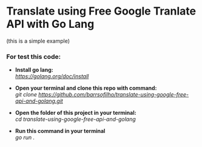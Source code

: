 # Translate using Free Google Tranlate API with Go Lang
(this is a simple example)
### For test this code:
- **Install go lang:**<br/>*https://golang.org/doc/install*

- **Open your terminal and clone this repo with command:**<br/>
*git clone https://github.com/barrsofilho/translate-using-google-free-api-and-golang.git*

- **Open the folder of this project in your terminal:**<br/>*cd translate-using-google-free-api-and-golang*

- **Run this command in your terminal** <br/> *go run .*
